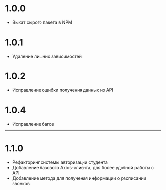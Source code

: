 # 1.0.0 
* Выкат сырого пакета в NPM

# 1.0.1 
* Удаление лишних зависимостей

# 1.0.2 
* Исправление ошибки получения данных из API

# 1.0.4 
* Исправление багов

---

# 1.1.0
* Рефакторинг системы авторизации студента
* Добавление базового Axios-клиента, для более удобной работы с API
* Добавление метода для получения информации о расписании звонков